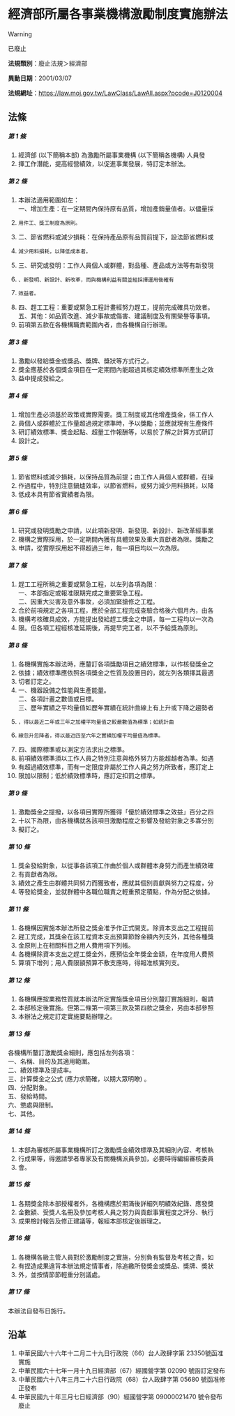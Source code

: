 # 經濟部所屬各事業機構激勵制度實施辦法


> [!WARNING]
> 已廢止


**法規類別**：廢止法規＞經濟部

**異動日期**：2001/03/07  

**法規網址**：https://law.moj.gov.tw/LawClass/LawAll.aspx?pcode=J0120004



## 法條
##### 第 1 條
1. 經濟部 (以下簡稱本部) 為激勵所屬事業機構 (以下簡稱各機構) 人員發
1. 揮工作潛能，提高經營績效，以促進事業發展，特訂定本辦法。

##### 第 2 條
1. 本辦法適用範圍如左：  
一、增加生產：在一定期間內保持原有品質，增加產銷量值者。以儘量採
1.     用件工、獎工制度為原則。
1. 二、節省燃料或減少損耗：在保持產品原有品質前提下，設法節省燃料或
1.     減少用料損耗，以降低成本者。
1. 三、研究或發明：工作人員個人或群體，對品種、產品或方法等有新發現
1.     、新發明、新設計、新改革，而與機構利益有關並經採擇運用後確有
1.     效益者。
1. 四、趕工工程：重要或緊急工程計畫經努力趕工，提前完成確具功效者。  
五、其他：如品質改進、減少事故或傷害、建議制度及有關榮譽等事項。
1. 前項第五款在各機構職責範圍內者，由各機構自行辦理。

##### 第 3 條
1. 激勵以發給獎金或獎品、獎牌、獎狀等方式行之。
1. 獎金應基於各個獎金項目在一定期間內能超過其核定績效標準所產生之效
1. 益中提成發給之。

##### 第 4 條
1. 增加生產必須基於政策或實際需要。獎工制度或其他增產獎金，係工作人
1. 員個人或群體於工作量超過規定標準時，予以獎勵；並應就現有生產條件
1. 研訂績效標準、獎金起點、超量工作報酬等，以易於了解之計算方式研訂
1. 設計之。

##### 第 5 條
1. 節省燃料或減少損耗，以保持品質為前提；由工作人員個人或群體，在操
1. 作過程中，特別注意鍋爐效率，以節省燃料，或努力減少用料損耗，以降
1. 低成本具有節省實績者為限。

##### 第 6 條
1. 研究或發明獎勵之申請，以此項新發明、新發現、新設計、新改革經事業
1. 機構之實際採用，於一定期間內獲有具體效果及重大貢獻者為限。獎勵之
1. 申請，從實際採用起不得超過三年，每一項目均以一次為限。

##### 第 7 條
1. 趕工工程所稱之重要或緊急工程，以左列各項為限：  
一、本部指定或報准限期完成之重要緊急工程。  
二、因重大災害及意外事故，必須加緊搶修之工程。
1. 合於前項規定之各項工程，應於全部工程完成查驗合格後六個月內，由各
1. 機構考核確具成效，方能提出發給趕工獎金之申請，每一工程均以一次為
1. 限。但各項工程經核准延期後，再提早完工者，以不予給獎為原則。

##### 第 8 條
1. 各機構實施本辦法時，應釐訂各項獎勵項目之績效標準，以作核發獎金之
1. 依據；績效標準應依照各項獎金之性質及設置目的，就左列各類擇其最適
1. 切者訂定之。
1. 一、機器設備之性能與生產能量。  
二、各項計畫之數值或目標。  
三、歷年實績之平均量值如歷年實績在統計曲線上有上升或下降之趨勢者
1.     ，得以最近二年或三年之加權平均量值之較嚴數值為標準；如統計曲
1.     線忽升忽降者，得以最近四至六年之實績加權平均量值為標準。
1. 四、國際標準或以測定方法求出之標準。
1. 前項績效標準須以工作人員之特別注意與格外努力方能超越者為準。如遇
1. 有超過績效標準，而有一定限度非屬於工作人員之努力所致者，應訂定上
1. 限加以限制；低於績效標準時，應訂定扣罰之標準。

##### 第 9 條
1. 激勵獎金之提撥，以各項目實際所獲得「優於績效標準之效益」百分之四
1. 十以下為限，由各機構就各該項目激勵程度之影響及發給對象之多寡分別
1. 擬訂之。

##### 第 10 條
1. 獎金發給對象，以從事各該項工作由於個人或群體本身努力而產生績效確
1. 有貢獻者為限。
1. 績效之產生由群體共同努力而獲致者，應就其個別貢獻與努力之程度，分
1. 等發給獎金，並就群體中各職位職責之輕重預定積點，作為分配之依據。

##### 第 11 條
1. 各機構因實施本辦法所發之獎金准予作正式開支。除資本支出之工程提前
1. 趕工完成，其獎金在該工程資本支出預算節餘金額內列支外，其他各種獎
1. 金原則上在相關科目之用人費用項下列帳。
1. 各機構除資本支出之趕工獎金外，應預估全年獎金金額，在年度用人費預
1. 算項下增列；用人費限額預算不敷支應時，得報准核實列支。

##### 第 12 條
1. 各機構應按業務性質就本辦法所定實施獎金項目分別釐訂實施細則，報請
1. 本部核定後實施。但第二條第一項第三款及第四款之獎金，另由本部參照
1. 本辦法之規定訂定實施要點辦理之。

##### 第 13 條
各機構所釐訂激勵獎金細則，應包括左列各項：  
一、名稱、目的及其適用範圍。  
二、績效標準及提成率。  
三、計算獎金之公式 (應力求簡確，以期大眾明瞭) 。  
四、分配對象。  
五、發給時間。  
六、懲處與限制。  
七、其他。

##### 第 14 條
1. 本部為審核所屬事業機構所訂之激勵獎金績效標準及其細則內容、考核執
1. 行成果等，得邀請學者專家及有關機構派員參加，必要時得編組審核委員
1. 會。

##### 第 15 條
1. 各期獎金除本部授權者外，各機構應於期滿後詳細列明績效紀錄、應發獎
1. 金數額、受獎人名冊及參加考核人員之努力與貢獻事實程度之評分、執行
1. 成果檢討報告及修正建議等，報經本部核定後辦理之。

##### 第 16 條
1. 各機構各級主管人員對於激勵制度之實施，分別負有監督及考核之責，如
1. 有捏造成果違背本辦法規定情事者，除追繳所發獎金或獎品、獎牌、獎狀
1. 外，並按情節節輕重分別議處。

##### 第 17 條
本辦法自發布日施行。

## 沿革
1. 中華民國六十六年十二月二十九日行政院（66）台人政肆字第 23350號函准實施
1. 中華民國六十七年一月十九日經濟部（67）經國營字第 02090  號函訂定發布
1. 中華民國六十八年三月二十六日行政院（68）台人政肆字第 05680  號函准修正發布
1. 中華民國九十年三月七日經濟部（90）經國營字第 09000021470  號令發布廢止
